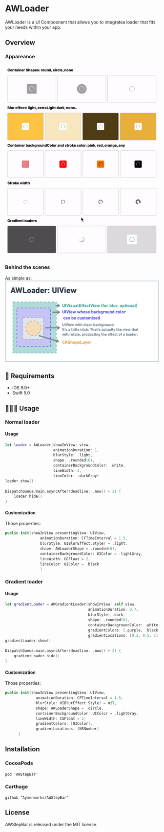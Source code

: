 # AWLoader
 
AWLoader is a UI  Compoonent that allows you to integratea loader that fits your needs within your app.

## Overview

### Appareance

![AWLoader all gif](./AWLoader-all.gif)

###  Behind the scenes

As simple as:
![Whimsical AWLoader](./AWLoaderWhimsical.png)

## 🔶 Requirements

- iOS 9.0+
- Swift 5.0

## 👨🏻‍💻 Usage

### Normal loader

#### Usage
```swift
let loader = AWLoader(showInView: view,
                      animationDuration: 1,
                      blurStyle: .light,
                      shape: .rounded(6),
                      containerBackgroundColor: .white,
                      lineWidth: 2,
                      lineColor: .darkGray)
loader.show()

DispatchQueue.main.asyncAfter(deadline: .now() + 2) {
    loader.hide()
}
```

#### Customization

Those properties:
```swift
public init(showInView presentingView: UIView,
                animationDuration: CFTimeInterval = 1.5,
                blurStyle: UIBlurEffect.Style? = .light,
                shape: AWLoaderShape = .rounded(6),
                containerBackgroundColor: UIColor = .lightGray,
                lineWidth: CGFloat = 2,
                lineColor: UIColor = .black
                )
```

### Gradient loader

#### Usage
```swift
let gradientLoader = AWGradientLoader(showInView: self.view,
                                      animationDuration: 0.7,
                                      blurStyle: .dark,
                                      shape: .rounded(6),
                                      containerBackgroundColor: .white,
                                      gradientColors: [.purple, .black, .purple],
                                      gradientLocations: [0.2, 0.5, 1])
gradientLoader.show()

DispatchQueue.main.asyncAfter(deadline: .now() + 2) {
    gradientLoader.hide()
}
```

#### Customization

Those properties:
```swift
public init(showInView presentingView: UIView,
              animationDuration: CFTimeInterval = 1.5,
              blurStyle: UIBlurEffect.Style? = nil,
              shape: AWLoaderShape = .circle,
              containerBackgroundColor: UIColor = .lightGray,
              lineWidth: CGFloat = 2,
              gradientColors: [UIColor],
              gradientLocations: [NSNumber]
      )
```

## Installation

### CocoaPods

```pod 'AWStepBar'```

### Carthage

```github "Aymenworks/AWStepBar"```


## License

AWStepBar is released under the MIT license.
